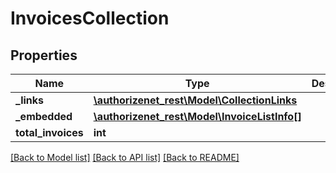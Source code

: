 # InvoicesCollection

## Properties
Name | Type | Description | Notes
------------ | ------------- | ------------- | -------------
**_links** | [**\authorizenet_rest\Model\CollectionLinks**](CollectionLinks.md) |  | [optional] 
**_embedded** | [**\authorizenet_rest\Model\InvoiceListInfo[]**](InvoiceListInfo.md) |  | [optional] 
**total_invoices** | **int** |  | [optional] 

[[Back to Model list]](../README.md#documentation-for-models) [[Back to API list]](../README.md#documentation-for-api-endpoints) [[Back to README]](../README.md)



